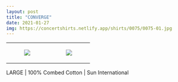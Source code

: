 ```yaml
---
layout: post
title: "CONVERGE"
date: 2021-01-27
img: https://concertshirts.netlify.app/shirts/0075/0075-01.jpg
---
```




<table style="width:100%;"><tr><td style="vertical-align:top;">
      <figure class="tmblr-full" data-orig-height="2048" data-orig-width="1365" data-orig-src="https://concertshirts.netlify.app/shirts/0075/0075-01.jpg"><img src="https://64.media.tumblr.com/d9aa62cd2af5fd961b74bb14f5531035/4ca2d2de244be713-39/s540x810/a420669ef4336f7a8713554b8f33d5faf386b006.jpg" data-orig-height="2048" data-orig-width="1365" data-orig-src="https://concertshirts.netlify.app/shirts/0075/0075-01.jpg"/></figure></td>
    <td style="vertical-align:top;">
      <figure class="tmblr-full" data-orig-height="2048" data-orig-width="1365" data-orig-src="https://concertshirts.netlify.app/shirts/0075/0075-02.jpg"><img src="https://64.media.tumblr.com/92dc70b881aef936d0c6bd81bc416099/4ca2d2de244be713-ec/s540x810/854f44c027e3a92b70e5c53e1e08ddd723851111.jpg" data-orig-height="2048" data-orig-width="1365" data-orig-src="https://concertshirts.netlify.app/shirts/0075/0075-02.jpg"/></figure></td>
  </tr></table><p>
  LARGE | 100% Combed Cotton | Sun International
</p>
